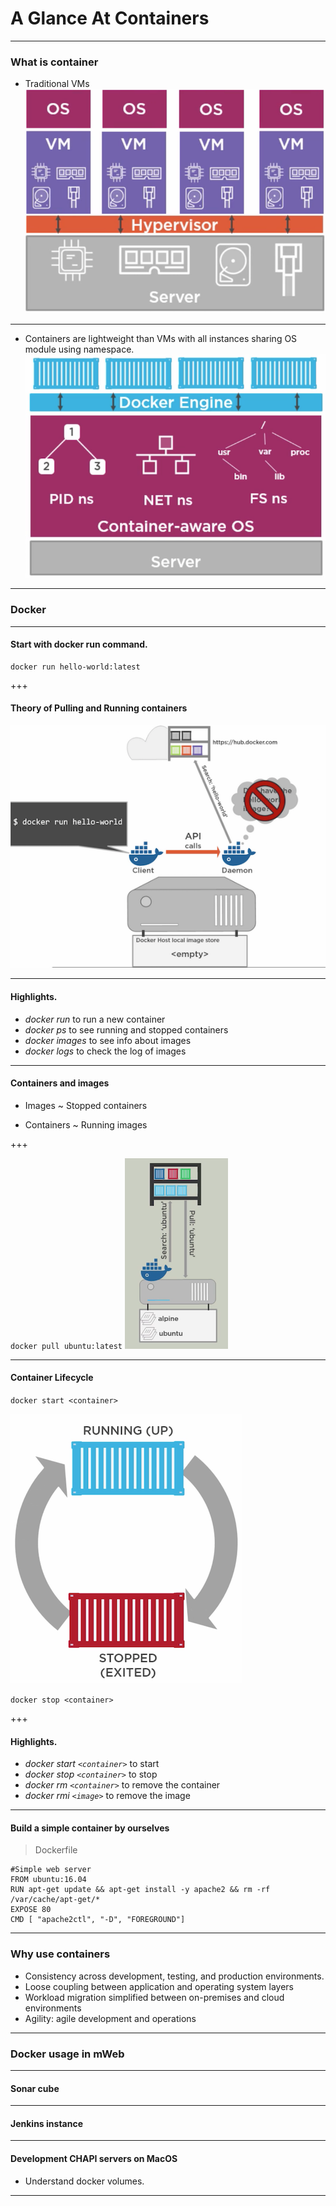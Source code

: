 # A Glance At Containers
---

### What is container
* Traditional VMs  
![](assets/vm.png)

---

* Containers are lightweight than VMs with all instances sharing OS module using namespace.
![](assets/container.png)

--- 

### Docker

--- 

#### Start with docker run command.

``` shell
docker run hello-world:latest
```

+++

#### Theory of Pulling and Running containers

![](assets/docker-pulling-running.png)

--- 

#### Highlights.

* *docker run* to run a new container
* *docker ps* to see running and stopped containers
* *docker images* to see info about images
* *docker logs* to check the log of images

--- 

#### Containers and images

- Images ~ Stopped containers

- Containers ~ Running images

+++ 

`docker pull ubuntu:latest`
![](assets/image-pulling.png)

--- 

#### Container Lifecycle

`docker start <container>` 

![](assets/lifecycle.png)

`docker stop <container>` 

+++

#### Highlights.

* *docker start `<container>`* to start
* *docker stop `<container>`* to stop
* *docker rm `<container>`* to remove the container
* *docker rmi `<image>`* to remove the image

--- 

#### Build a simple container by ourselves

> Dockerfile
```
#Simple web server
FROM ubuntu:16.04
RUN apt-get update && apt-get install -y apache2 && rm -rf /var/cache/apt-get/*
EXPOSE 80
CMD [ "apache2ctl", "-D", "FOREGROUND"]
```

---

### Why use containers
- Consistency across development, testing, and production environments.
- Loose coupling between application and operating system layers
- Workload migration simplified between on-premises and cloud environments
- Agility: agile development and operations

--- 

### Docker usage in mWeb

--- 

#### Sonar cube

--- 

#### Jenkins instance

--- 

#### Development CHAPI servers on MacOS
* Understand docker volumes.

--- 